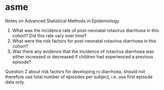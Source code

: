 asme
====

Notes on Advanced Statistical Methods in Epidemiology

1. What was the incidence rate of post-neonatal rotavirus diarrhoea in this cohort? Did this 
rate vary over time?
2. What were the risk factors for post-neonatal rotavirus diarrhoea in this cohort?
3. Was there any evidence that the incidence of rotavirus diarrhoea was either increased or 
decreased if children had experienced a previous episode?


Question 2 about risk factors for developing rv diarrhoea, should not therefore use total number of episodes per subject, i.e. use first episode data only. 
